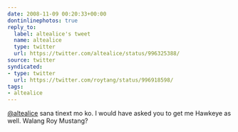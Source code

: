 ```yaml
---
date: 2008-11-09 00:20:33+00:00
dontinlinephotos: true
reply_to:
  label: altealice's tweet
  name: altealice
  type: twitter
  url: https://twitter.com/altealice/status/996325388/
source: twitter
syndicated:
- type: twitter
  url: https://twitter.com/roytang/status/996918598/
tags:
- altealice
---
```


[@altealice](https://twitter.com/altealice/) sana tinext mo ko. I would have asked you to get me Hawkeye as well. Walang Roy Mustang?